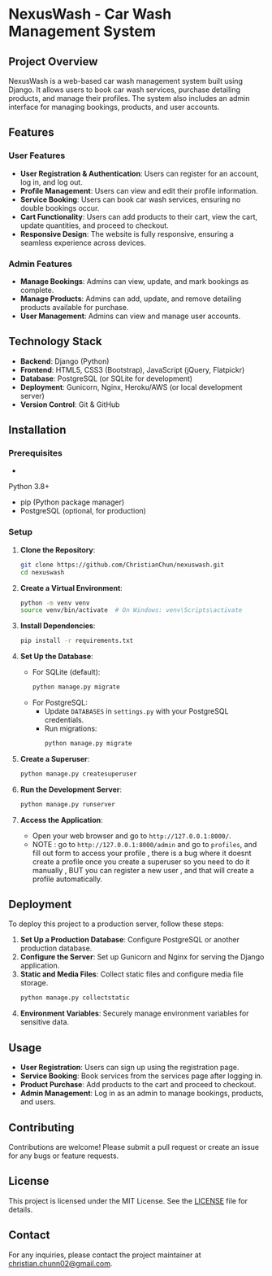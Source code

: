 # NexusWash - Car Wash Management System

## Project Overview

NexusWash is a web-based car wash management system built using Django. It allows users to book car wash services, purchase detailing products, and manage their profiles. The system also includes an admin interface for managing bookings, products, and user accounts.

## Features

### User Features
- **User Registration & Authentication**: Users can register for an account, log in, and log out.
- **Profile Management**: Users can view and edit their profile information.
- **Service Booking**: Users can book car wash services, ensuring no double bookings occur.
- **Cart Functionality**: Users can add products to their cart, view the cart, update quantities, and proceed to checkout.
- **Responsive Design**: The website is fully responsive, ensuring a seamless experience across devices.

### Admin Features
- **Manage Bookings**: Admins can view, update, and mark bookings as complete.
- **Manage Products**: Admins can add, update, and remove detailing products available for purchase.
- **User Management**: Admins can view and manage user accounts.

## Technology Stack

- **Backend**: Django (Python)
- **Frontend**: HTML5, CSS3 (Bootstrap), JavaScript (jQuery, Flatpickr)
- **Database**: PostgreSQL (or SQLite for development)
- **Deployment**: Gunicorn, Nginx, Heroku/AWS (or local development server)
- **Version Control**: Git & GitHub

## Installation

### Prerequisites

-
 Python 3.8+
- pip (Python package manager)
- PostgreSQL (optional, for production)

### Setup

1. **Clone the Repository**:
    ```bash
    git clone https://github.com/ChristianChun/nexuswash.git
    cd nexuswash
    ```

2. **Create a Virtual Environment**:
    ```bash
    python -m venv venv
    source venv/bin/activate  # On Windows: venv\Scripts\activate
    ```

3. **Install Dependencies**:
    ```bash
    pip install -r requirements.txt
    ```

4. **Set Up the Database**:
    - For SQLite (default):
        ```bash
        python manage.py migrate
        ```
    - For PostgreSQL:
        - Update `DATABASES` in `settings.py` with your PostgreSQL credentials.
        - Run migrations:
            ```bash
            python manage.py migrate
            ```

5. **Create a Superuser**:
    ```bash
    python manage.py createsuperuser
    ```

6. **Run the Development Server**:
    ```bash
    python manage.py runserver
    ```

7. **Access the Application**:
    - Open your web browser and go to `http://127.0.0.1:8000/`.
    - NOTE : go to `http://127.0.0.1:8000/admin` and go to `profiles`, and fill out form to access your profile , there is a bug where it doesnt create a profile  once you create a superuser so you need to do it manually , BUT you can register a new user , and that will create a profile automatically.


## Deployment

To deploy this project to a production server, follow these steps:

1. **Set Up a Production Database**: Configure PostgreSQL or another production database.
2. **Configure the Server**: Set up Gunicorn and Nginx for serving the Django application.
3. **Static and Media Files**: Collect static files and configure media file storage.
    ```bash
    python manage.py collectstatic
    ```
4. **Environment Variables**: Securely manage environment variables for sensitive data.

## Usage

- **User Registration**: Users can sign up using the registration page.
- **Service Booking**: Book services from the services page after logging in.
- **Product Purchase**: Add products to the cart and proceed to checkout.
- **Admin Management**: Log in as an admin to manage bookings, products, and users.

## Contributing

Contributions are welcome! Please submit a pull request or create an issue for any bugs or feature requests.

## License

This project is licensed under the MIT License. See the [LICENSE](LICENSE) file for details.

## Contact

For any inquiries, please contact the project maintainer at christian.chunn02@gmail.com.


